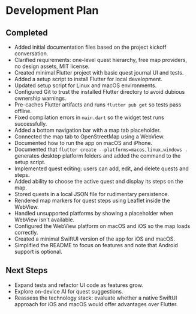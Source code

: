 # Development Plan

## Completed
- Added initial documentation files based on the project kickoff conversation.
- Clarified requirements: one-level quest hierarchy, free map providers, no design assets, MIT license.
- Created minimal Flutter project with basic quest journal UI and tests.
- Added a setup script to install Flutter for local development.
- Updated setup script for Linux and macOS environments.
- Configured Git to trust the installed Flutter directory to avoid dubious ownership warnings.
- Pre-caches Flutter artifacts and runs `flutter pub get` so tests pass offline.
- Fixed compilation errors in `main.dart` so the widget test runs successfully.
- Added a bottom navigation bar with a map tab placeholder.
- Connected the map tab to OpenStreetMap using a WebView.
- Documented how to run the app on macOS and iPhone.
- Documented that `flutter create --platforms=macos,linux,windows .` generates
  desktop platform folders and added the command to the setup script.
- Implemented quest editing: users can add, edit, and delete quests and steps.
- Added ability to choose the active quest and display its steps on the map.
- Stored quests in a local JSON file for rudimentary persistence.
- Rendered map markers for quest steps using Leaflet inside the WebView.
- Handled unsupported platforms by showing a placeholder when WebView isn't available.
- Configured the WebView platform on macOS and iOS so the map loads correctly.
- Created a minimal SwiftUI version of the app for iOS and macOS.
- Simplified the README to focus on features and note that Android support is optional.


## Next Steps
- Expand tests and refactor UI code as features grow.
- Explore on-device AI for quest suggestions.
- Reassess the technology stack: evaluate whether a native SwiftUI approach
  for iOS and macOS would offer advantages over Flutter.

